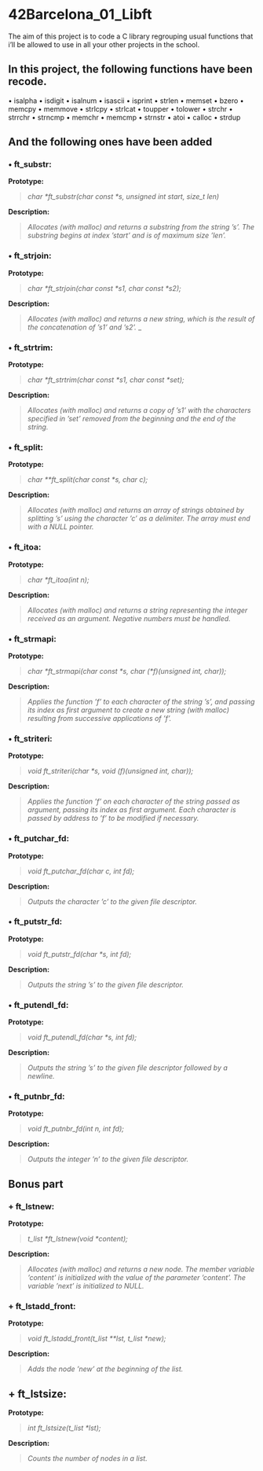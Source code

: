# 42Barcelona_01_Libft
The aim of this project is to code a C library regrouping usual functions that i’ll be allowed to use in all your other projects in the school.

## In this project, the following functions have been recode.

• isalpha        • isdigit
• isalnum        • isascii
• isprint        • strlen
• memset         • bzero
• memcpy         • memmove
• strlcpy        • strlcat
• toupper        • tolower
• strchr         • strrchr
• strncmp        • memchr
• memcmp         • strnstr
• atoi           • calloc
• strdup

## And the following ones have been added

### • ft_substr:
**Prototype:** 
>_char *ft_substr(char const *s, unsigned int start, size_t len)_

**Description:** 
>_Allocates (with malloc) and returns a substring from the string ’s’. The substring begins at index ’start’ and is of maximum size ’len’._

### • ft_strjoin: 
**Prototype:** 
>_char *ft_strjoin(char const *s1, char const *s2);_

**Description:** 
>_Allocates (with malloc) and returns a new string, which is the result of the concatenation of ’s1’ and ’s2’._
_
### • ft_strtrim:
**Prototype:** 
>_char *ft_strtrim(char const *s1, char const *set);_

**Description:** 
>_Allocates (with malloc) and returns a copy of ’s1’ with the characters specified in ’set’ removed from the beginning and the end of the string._

### • ft_split:
**Prototype:** 
>_char **ft_split(char const *s, char c);_

**Description:** 
>_Allocates (with malloc) and returns an array of strings obtained by splitting ’s’ using the character ’c’ as a delimiter. The array must end with a NULL pointer._

### • ft_itoa:
**Prototype:** 
>_char *ft_itoa(int n);_

**Description:** 
>_Allocates (with malloc) and returns a string representing the integer received as an argument. Negative numbers must be handled._

### • ft_strmapi: 
**Prototype:** 
>_char *ft_strmapi(char const *s, char (*f)(unsigned int, char));_

**Description:**  
>_Applies the function ’f’ to each character of the string ’s’, and passing its index as first argument to create a new string (with malloc) resulting from successive applications of ’f’._

### • ft_striteri:
**Prototype:** 
>_void ft_striteri(char *s, void (*f)(unsigned int, char*));_

**Description:** 
>_Applies the function ’f’ on each character of the string passed as argument, passing its index as first argument. Each character is passed by address to ’f’ to be modified if necessary._

### • ft_putchar_fd:
**Prototype:** 
>_void ft_putchar_fd(char c, int fd);_

**Description:** 
>_Outputs the character ’c’ to the given file descriptor._

### • ft_putstr_fd:
**Prototype:** 
>_void ft_putstr_fd(char *s, int fd);_

**Description:** 
>_Outputs the string ’s’ to the given file descriptor._

### • ft_putendl_fd:
**Prototype:** 
>_void ft_putendl_fd(char *s, int fd);_

**Description:** 
>_Outputs the string ’s’ to the given file descriptor followed by a newline._

### • ft_putnbr_fd:
**Prototype:** 
>_void ft_putnbr_fd(int n, int fd);_

**Description:** 
>_Outputs the integer ’n’ to the given file descriptor._

## Bonus part

### + ft_lstnew:
**Prototype:** 
>_t_list *ft_lstnew(void *content);_

**Description:**
> _Allocates (with malloc) and returns a new node. The member variable ’content’ is initialized with the value of the parameter ’content’. The variable ’next’ is initialized to NULL._

### + ft_lstadd_front:
**Prototype:** 
> _void ft_lstadd_front(t_list **lst, t_list *new);_

**Description:**
>_Adds the node ’new’ at the beginning of the list._

## + ft_lstsize:
**Prototype:** 
>_int ft_lstsize(t_list *lst);_

**Description:** 
>_Counts the number of nodes in a list._






